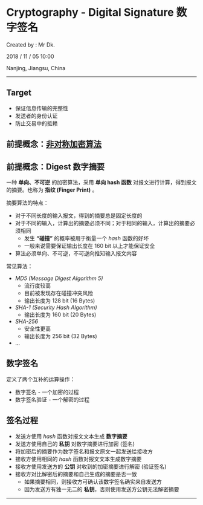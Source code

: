 # Cryptography - Digital Signature 数字签名

Created by : Mr Dk.

2018 / 11 / 05 10:00

Nanjing, Jiangsu, China

---

## Target

* 保证信息传输的完整性
* 发送者的身份认证
* 防止交易中的抵赖

## 前提概念：[非对称加密算法](https://mrdrivingduck.github.io/#/markdown?repo=notes&path=Cryptography%2FCryptography%20Symmetric%20%26%20Asymmetric%20Encryption.md)

## 前提概念：Digest 数字摘要

一种 __单向、不可逆__ 的加密算法，采用 __单向 hash 函数__ 对报文进行计算，得到报文的摘要。也称为 __指纹 (Finger Print)__ 。

摘要算法的特点：

* 对于不同长度的输入报文，得到的摘要总是固定长度的
* 对于不同的输入，计算出的摘要必须不同；对于相同的输入，计算出的摘要必须相同
  * 发生 __“碰撞”__ 的概率被用于衡量一个 _hash_ 函数的好坏
  * 一般来说需要保证输出长度在 160 bit 以上才能保证安全
* 算法必须单向、不可逆，不可逆向推知输入报文内容

常见算法：

* _MD5 (Message Digest Algorithm 5)_
  * 流行度较高
  * 目前被发现存在碰撞冲突风险
  * 输出长度为 128 bit (16 Bytes)
* _SHA-1 (Security Hash Algorithm)_
  * 输出长度为 160 bit (20 Bytes)
* _SHA-256_
  * 安全性更高
  * 输出长度为 256 bit (32 Bytes)
* ...

## 数字签名

定义了两个互补的运算操作：

* 数字签名 - 一个加密的过程
* 数字签名验证 - 一个解密的过程

## 签名过程

* 发送方使用 _hash_ 函数对报文文本生成 __数字摘要__
* 发送方使用自己的 __私钥__ 对数字摘要进行加密 (签名)
* 将加密后的摘要作为数字签名和报文原文一起发送给接收方
* 接收方使用相同的 _hash_ 函数对报文文本生成数字摘要
* 接收方使用发送方的 __公钥__ 对收到的加密摘要进行解密 (验证签名)
* 接收方对比解密后的摘要和自己生成的摘要是否一致
  * 如果摘要相同，则接收方可确认该数字签名确实来自发送方
  * 因为发送方有独一无二的 __私钥__，否则使用发送方公钥无法解密摘要

---


